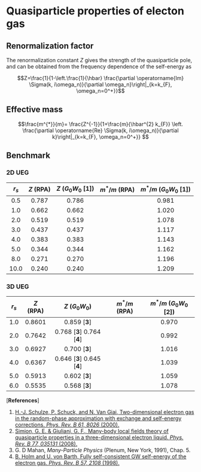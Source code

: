
# Quasiparticle properties of electon gas

## Renormalization factor
 The renormalization constant $Z$ gives the strength of the quasiparticle pole, and can be obtained from the frequency dependence of the self-energy as
 ```math
Z=\frac{1}{1-\left.\frac{1}{\hbar} \frac{\partial \operatorname{Im} \Sigma(k, i\omega_n)}{\partial \omega_n}\right|_{k=k_{F}, \omega_n=0^+}}
 ```

 ## Effective mass
 ```math
\frac{m^{*}}{m}= \frac{Z^{-1}}{1+\frac{m}{\hbar^{2} k_{F}} \left. \frac{\partial \operatorname{Re} \Sigma(k, i\omega_n)}{\partial k}\right|_{k=k_{F}, \omega_n=0^+}} 
 ```

 ## Benchmark 
### 2D UEG
| $r_s$ | $Z$ (RPA) | $Z$ ($G_0W_0$ [1]) | $m^*/m$ (RPA) | $m^*/m$ ($G_0W_0$ [1]) |
| :---: | :-------: | :----------------: | :-----------: | :--------------------: |
|  0.5  |   0.787   |       0.786        |               |         0.981          |
|  1.0  |   0.662   |       0.662        |               |         1.020          |
|  2.0  |   0.519   |       0.519        |               |         1.078          |
|  3.0  |   0.437   |       0.437        |               |         1.117          |
|  4.0  |   0.383   |       0.383        |               |         1.143          |
|  5.0  |   0.344   |       0.344        |               |         1.162          |
|  8.0  |   0.271   |       0.270        |               |         1.196          |
| 10.0  |   0.240   |       0.240        |               |         1.209          |

 ### 3D UEG
| $r_s$ | $Z$ (RPA) |       $Z$ ($G_0W_0$)        | $m^*/m$ (RPA) | $m^*/m$ ($G_0W_0$ [2]) |
| :---: | :-------: | :-------------------------: | :-----------: | :--------------------: |
|  1.0  |  0.8601   |        0.859 [**3**]        |               |         0.970          |
|  2.0  |  0.7642   | 0.768 [**3**] 0.764 [**4**] |               |         0.992          |
|  3.0  |  0.6927   |        0.700 [**3**]        |               |         1.016          |
|  4.0  |  0.6367   | 0.646 [**3**] 0.645 [**4**] |               |         1.039          |
|  5.0  |  0.5913   |        0.602 [**3**]        |               |         1.059          |
|  6.0  |  0.5535   |        0.568 [**3**]        |               |         1.078          |


 
[**References**]
1. [H.-J. Schulze, P. Schuck, and N. Van Giai, Two-dimensional electron gas in the random-phase approximation with exchange and self-energy corrections. *Phys. Rev. B 61, 8026* (2000).](https://link.aps.org/doi/10.1103/PhysRevB.61.8026)
2. [Simion, G. E. & Giuliani, G. F., Many-body local fields theory of quasiparticle properties in a three-dimensional electron liquid. *Phys. Rev. B 77, 035131* (2008).](https://journals.aps.org/prb/abstract/10.1103/PhysRevB.77.035131)
3. G. D Mahan, *Many-Particle Physics* (Plenum, New York, 1991), Chap. 5. 
4. [B. Holm and U. von Barth, Fully self-consistent GW self-energy of the electron gas. *Phys. Rev. B 57, 2108* (1998).](https://journals.aps.org/prb/abstract/10.1103/PhysRevB.57.2108)
